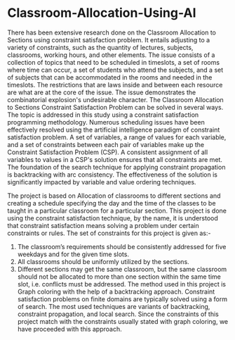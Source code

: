 # Classroom-Allocation-Using-AI

There has been extensive research done on the Classroom Allocation to Sections using
constraint satisfaction problem. It entails adjusting to a variety of constraints, such as
the quantity of lectures, subjects, classrooms, working hours, and other elements. The
issue consists of a collection of topics that need to be scheduled in timeslots, a set of
rooms where time can occur, a set of students who attend the subjects, and a set of
subjects that can be accommodated in the rooms and needed in the timeslots. The
restrictions that are laws inside and between each resource are what are at the core of
the issue. The issue demonstrates the combinatorial explosion's undesirable character.
The Classroom Allocation to Sections Constraint Satisfaction Problem can be solved
in several ways. The topic is addressed in this study using a constraint satisfaction
programming methodology. Numerous scheduling issues have been effectively
resolved using the artificial intelligence paradigm of constraint satisfaction problem.
A set of variables, a range of values for each variable, and a set of constraints between
each pair of variables make up the Constraint Satisfaction Problem (CSP). A
consistent assignment of all variables to values in a CSP's solution ensures that all
constraints are met. The foundation of the search technique for applying constraint
propagation is backtracking with arc consistency. The effectiveness of the solution is
significantly impacted by variable and value ordering techniques.

The project is based on Allocation of classrooms to different sections and creating a
schedule specifying the day and the time of the classes to be taught in a particular
classroom for a particular section. This project is done using the constraint satisfaction
technique, by the name, it is understood that constraint satisfaction means solving a
problem under certain constraints or rules. The set of constraints for this project is
given as:-
1. The classroom’s requirements should be consistently addressed for five
weekdays and for the given time slots.
2. All classrooms should be uniformly utilized by the sections.
3. Different sections may get the same classroom, but the same classroom should
not be allocated to more than one section within the same time slot, i.e. conflicts
must be addressed.
The method used in this project is Graph coloring with the help of a backtracking
approach. Constraint satisfaction problems on finite domains are typically solved
using a form of search. The most used techniques are variants of backtracking,
constraint propagation, and local search. Since the constraints of this project match
with the constraints usually stated with graph coloring, we have proceeded with this
approach.

